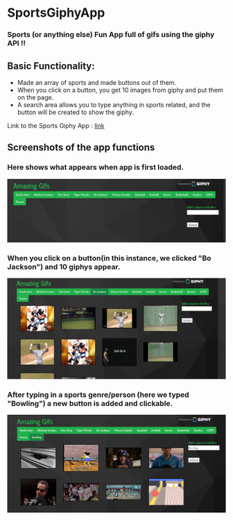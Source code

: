 # SportsGiphyApp

### Sports (or anything else) Fun App full of gifs using the giphy API !!

## Basic Functionality:
* Made an array of sports and made buttons out of them.
* When you click on a button, you get 10 images from giphy and put them on the page.
* A search area allows you to type anything in sports related, and the button will be created to show the giphy.


Link to the Sports Giphy App : [link](https://sportsgifapp.herokuapp.com/)

## Screenshots of the app functions

### Here shows what appears when app is first loaded. 
![All Articles](./assets/images/Screenshot1.JPG)

### When you click on a button(in this instance, we clicked "Bo Jackson") and 10 giphys appear.
![Scraped](./assets/images/Screenshot2.JPG)

### After typing in a sports genre/person (here we typed "Bowling") a new button is added and clickable.
![footer](./assets/images/ScreenShot3.JPG)

